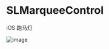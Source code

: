 # SLMarqueeControl
iOS 跑马灯


![image](https://github.com/WSongLin/SLMarqueeControl/blob/master/SLMarqueeControl/gif/跑马灯.gif)
